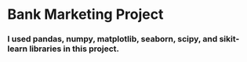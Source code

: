 # Bank Marketing Project
### I used pandas, numpy, matplotlib, seaborn, scipy, and sikit-learn libraries in this project.
